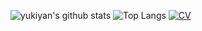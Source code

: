 ![yukiyan's github stats](https://github-readme-stats.vercel.app/api?username=yukiyan&count_private=true&show_icons=true)
![Top Langs](https://github-readme-stats.vercel.app/api/top-langs/?username=yukiyan&layout=compact&hide=jupyter%20notebook)
[![CV](https://github-readme-stats.vercel.app/api/pin/?username=yukiyan&repo=Curriculum-Vitae)](https://github.com/yukiyan/Curriculum-Vitae)
